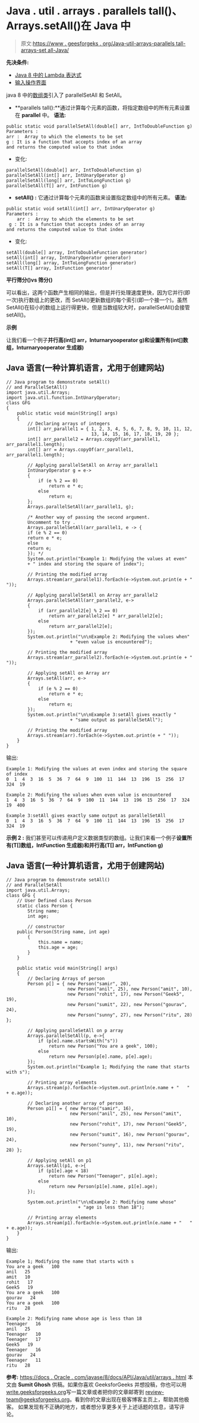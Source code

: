 # Java . util . arrays . parallels tall()、Arrays.setAll()在 Java 中

> 原文:[https://www . geesforgeks . org/Java-util-arrays-parallels tall-arrays-set all-Java/](https://www.geeksforgeeks.org/java-util-arrays-parallelsetall-arrays-setall-java/)

**先决条件:**

*   [Java 8 中的 Lambda 表达式](https://www.geeksforgeeks.org/lambda-expressions-java-8/)
*   [输入操作界面](https://docs.oracle.com/javase/8/docs/api/java/util/function/IntUnaryOperator.html)

java 8 中的[数组类](https://www.geeksforgeeks.org/array-class-in-java/)引入了 parallelSetAll 和 SetAll。

*   **parallels tall():**通过计算每个元素的函数，将指定数组中的所有元素设置在 **parallel** 中。
    **语法:**

```
public static void parallelSetAll(double[] arr, IntToDoubleFunction g)
Parameters :
arr :  Array to which the elements to be set 
g : It is a function that accepts index of an array 
and returns the computed value to that index
```

*   变化:

```
parallelSetAll(double[] arr, IntToDoubleFunction g)
parallelSetAll(int[] arr, IntUnaryOperator g)
parallelSetAll(long[] arr, IntToLongFunction g)
parallelSetAll(T[] arr, IntFunction g)
```

*   **setAll() :** 它通过计算每个元素的函数来设置指定数组中的所有元素。
    **语法:**

```
public static void setAll(int[] arr, IntUnaryOperator g)
Parameters :
    arr :  Array to which the elements to be set
 g : It is a function that accepts index of an array 
and returns the computed value to that index
```

*   变化:

```
setAll(double[] array, IntToDoubleFunction generator)
setAll(int[] array, IntUnaryOperator generator)
setAll(long[] array, IntToLongFunction generator)
setAll(T[] array, IntFunction generator)
```

**平行筛分()vs 筛分()**

可以看出，这两个函数产生相同的输出，但是并行处理速度更快，因为它并行(即一次)执行数组上的更改，而 SetAll()更新数组的每个索引(即一个接一个)。虽然 SetAll()在较小的数组上运行得更快，但是当数组较大时，parallelSetAll()会接管 setAll()。

**示例**

让我们看一个例子**并行高(int[] arr，Inturnaryooperator g)**和**设置所有(int[]数组，Inturnaryooperator 生成器)**

## Java 语言(一种计算机语言，尤用于创建网站)

```
// Java program to demonstrate setAll()
// and ParallelSetAll()
import java.util.Arrays;
import java.util.function.IntUnaryOperator;
class GFG
{
    public static void main(String[] args)
    {
        // Declaring arrays of integers
        int[] arr_parallel1 = { 1, 2, 3, 4, 5, 6, 7, 8, 9, 10, 11, 12,
                                13, 14, 15, 16, 17, 18, 19, 20 };
        int[] arr_parallel2 = Arrays.copyOf(arr_parallel1, arr_parallel1.length);
        int[] arr = Arrays.copyOf(arr_parallel1, arr_parallel1.length);

        // Applying parallelSetAll on Array arr_parallel1
        IntUnaryOperator g = e->
        {
            if (e % 2 == 0)
                return e * e;
            else
                return e;
        };
        Arrays.parallelSetAll(arr_parallel1, g);

        /* Another way of passing the second argument.
        Uncomment to try .
        Arrays.parallelSetAll(arr_parallel1, e -> {
        if (e % 2 == 0)
        return e * e;
        else
        return e;
        }); */
        System.out.println("Example 1: Modifying the values at even"
        + " index and storing the square of index");

        // Printing the modified array
        Arrays.stream(arr_parallel1).forEach(e->System.out.print(e + " "));

        // Applying parallelSetAll on Array arr_parallel2
        Arrays.parallelSetAll(arr_parallel2, e->
        {
            if (arr_parallel2[e] % 2 == 0)
                return arr_parallel2[e] * arr_parallel2[e];
            else
                return arr_parallel2[e];
        });
        System.out.println("\n\nExample 2: Modifying the values when"
                        + "even value is encountered");

        // Printing the modified array
        Arrays.stream(arr_parallel2).forEach(e->System.out.print(e + " "));

        // Applying setAll on Array arr
        Arrays.setAll(arr, e->
        {
            if (e % 2 == 0)
                return e * e;
            else
                return e;
        });
        System.out.println("\n\nExample 3:setAll gives exactly "
                        + "same output as parallelSetAll");

        // Printing the modified array
        Arrays.stream(arr).forEach(e->System.out.print(e + " "));
    }
}
```

输出:

```
Example 1: Modifying the values at even index and storing the square of index
0  1  4  3  16  5  36  7  64  9  100  11  144  13  196  15  256  17  324  19  

Example 2: Modifying the values when even value is encountered
1  4  3  16  5  36  7  64  9  100  11  144  13  196  15  256  17  324  19  400  

Example 3:setAll gives exactly same output as parallelSetAll
0  1  4  3  16  5  36  7  64  9  100  11  144  13  196  15  256  17  324  19  
```

**示例 2 :** 我们甚至可以传递用户定义数据类型的数组。让我们来看一个例子**设置所有(T[]数组，IntFunction 生成器)**和**并行高(T[] arr，IntFunction g)**

## Java 语言(一种计算机语言，尤用于创建网站)

```
// Java program to demonstrate setAll()
// and ParallelSetAll
import java.util.Arrays;
class GFG {
    // User Defined class Person
    static class Person {
        String name;
        int age;

        // constructor
    public Person(String name, int age)
        {
            this.name = name;
            this.age = age;
        }
    }

    public static void main(String[] args)
    {
        // Declaring Arrays of person
        Person p[] = { new Person("samir", 20),
                       new Person("anil", 25), new Person("amit", 10),
                       new Person("rohit", 17), new Person("Geek5", 19),
                       new Person("sumit", 22), new Person("gourav", 24),
                       new Person("sunny", 27), new Person("ritu", 28) };

        // Applying paralleSetAll on p array
        Arrays.parallelSetAll(p, e->{
            if (p[e].name.startsWith("s"))
                return new Person("You are a geek", 100);
            else
                return new Person(p[e].name, p[e].age);
        });
        System.out.println("Example 1; Modifying the name that starts with s");

        // Printing array elements
        Arrays.stream(p).forEach(e->System.out.println(e.name + "   " + e.age));

        // Declaring another array of person
        Person p1[] = { new Person("samir", 16),
                        new Person("anil", 25), new Person("amit", 10),
                        new Person("rohit", 17), new Person("Geek5", 19),
                        new Person("sumit", 16), new Person("gourav", 24),
                        new Person("sunny", 11), new Person("ritu", 28) };

        // Applying setAll on p1
        Arrays.setAll(p1, e->{
            if (p1[e].age < 18)
                return new Person("Teenager", p1[e].age);
            else
                return new Person(p1[e].name, p1[e].age);
        });

        System.out.println("\n\nExample 2: Modifying name whose"
                           + "age is less than 18");

        // Printing array elements
        Arrays.stream(p1).forEach(e->System.out.println(e.name + "   " + e.age));
    }
}
```

输出:

```
Example 1; Modifying the name that starts with s
You are a geek   100
anil   25
amit   10
rohit   17
Geek5   19
You are a geek   100
gourav   24
You are a geek   100
ritu   28

Example 2: Modifying name whose age is less than 18
Teenager   16
anil   25
Teenager   10
Teenager   17
Geek5   19
Teenager   16
gourav   24
Teenager   11
ritu   28
```

**参考:**
[https://docs . Oracle . com/javase/8/docs/API/Java/util/arrays . html](https://docs.oracle.com/javase/8/docs/api/java/util/Arrays.html)
本文由 **Sumit Ghosh** 供稿。如果你喜欢 GeeksforGeeks 并想投稿，你也可以用[write.geeksforgeeks.org](https://write.geeksforgeeks.org)写一篇文章或者把你的文章邮寄到 review-team@geeksforgeeks.org。看到你的文章出现在极客博客主页上，帮助其他极客。
如果发现有不正确的地方，或者想分享更多关于上述话题的信息，请写评论。